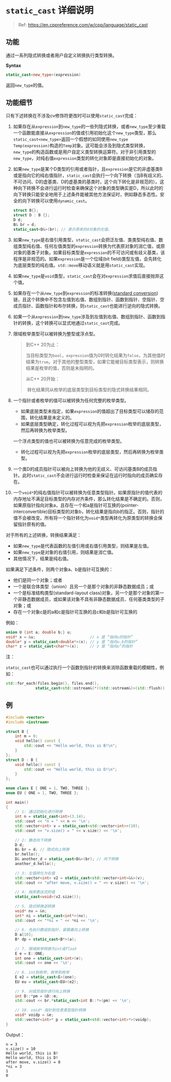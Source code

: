 # `static_cast` 详细说明

> Ref: https://en.cppreference.com/w/cpp/language/static_cast

## 功能

通过一系列隐式转换或者用户自定义转换执行类型转换。



**Syntax**

```c++
static_cast<new_type>(expression)
```

返回`new_type`的值。



## 功能细节

只有下述转换在不涉及cv修饰符更改时可以使用`static_cast`完成：

1. 如果存在从`expression`到`new_type`的一些列隐式转换，或者`new_type`至少重载一个函数能直接从`expression`的值或引用初始化这个`new_type`类型，那么`static_cast<new_type>`返回一个假想的如同使用`new_type Temp(expression)`构造的`Temp`对象。这可能会涉及到隐式类型转换，`new_type`的构造函数或是用户自定义类型转换运算符。对于非引用类型的`new_type`，对纯右值`expression`类型的转化对象即是直接初始化的对象。

2. 如果`new_type`是某个D类型的引用或者指针，且`expression`是它的非虚基类B或是指向它的纯右值指针，`static_cast`会执行一个向下转换（当B有歧义的、不可访问、D的虚基类、D的虚基类的基类时，这个向下转化是非规范的）。这种向下转换不会进行运行时检查来确保这个对象的类型确实是D，所以此时的向下转换只能安全地用于上述条件能被其他方法保证时，例如静态多态性。安全的向下转换可以使用`dynamic_cast`。

   ```c++
   struct B{};
   struct D : B {};
   D d;
   B& br = d;
   static_cast<D&>(br); // 表示原来的d对象的左值。
   ```

3. 如果`new_type`是右值引用类型，`static_cast`会把泛左值、类类型纯右值、数组类型纯右值、任何左值类型的`expression`转换为代表原对象的消亡值，或原对象的基类子对象。如果目标类型是`expression`的不可访问或有歧义基类，该程序是非规范的。如果`expression`是一个位域(bit field)类型左值，会先转化为底层类型的纯右值。`std::move`移动语义就是用`static_cast`实现。

4. 如果`new_type`是`void`类型，`static_cast`会在对`expression`求值后直接抛弃这个值。

5. 如果存在一个从`new_type`到`expression`的标准转换([standard conversion](https://en.cppreference.com/w/cpp/language/implicit_conversion))链，且这个转换中不包含左值到右值、数组到指针、函数到指针、空指针、空成员指针、函数指针和布尔转换，则`static_cast`也能进行逆向的隐式转换。

6. 如果一个从`expression`到`new_type`涉及到左值到右值、数组到指针、函数到指针的转换，这个转换可以显式地通过`static_cast`完成。

7. 限域枚举类型可以被转换为整型或浮点型。

   > 到C++ 20为止：
   >
   > ​	当目标类型为`bool`，`expression`值为0时转化结果为`false`，为其他值时结果为`true`。对于其他的整型类型，如果它能被目标类型表示，则转换结果是枚举的值，否则是未指明的。
   >
   > 从C++ 20开始：
   >
   > ​	转化结果同从枚举的底层类型到目标类型的隐式转换结果相同。

8. 一个指针或者枚举的值可以被转换为任何完整的枚举类型。

   * 如果底层类型未指定，如果`expression`的值超出了目标类型可以储存的范围，转化结果是未定义的。
   * 如果底层类型确定，转化过程可以视为先把`expression`枚举的底层类型，然后再转换为枚举类型。

   一个浮点类型的值也可以被转换为任意完成的枚举类型。

   * 转化过程可以视为先把`expression`枚举的底层类型，然后再转换为枚举类型。

9. 一个类D的成员指针可以被向上转换为他的无歧义、可访问基类B的成员指针。此时`static_cast`不会进行运行时检查来保证在运行时指向的成员确实存在。

10. 一个`void*`的纯右值指针可以被转换为任意类型指针。如果原指针的值代表的内存地址不满足目标类型的内存对齐条件，那么转化结果是不确定的。否则，如果原指针指向对象a，且存在一个和a是指针可互换的(pointer-interconvertible)目标类型的对象b，转化结果是指向b的指正。否则，指针的值不会被改变。所有将一个指针转化为`void*`类型再转化为原类型的转换会保留指针原有的值。

对于所有的上述转换，转换结果满足：

* 如果`new_type`是代表函数的左值引用或右值引用类型，则结果是左值。
* 如果`new_type`是对象的右值引用，则结果是消亡值。
* 其他情况下，结果是纯右值。

如果满足下述条件，则两个对象a、b是指针可互换的：

* 他们是同一个对象；或者
* 一个是联合体类型（union）且另一个是那个对象的非静态数据成员；或
* 一个是标准结构类型(standard-layout class)对象，另一个是那个对象的第一个非静态数据成员，或如果该对象不具有非静态数据成员、任何基类类型的子对象；或
* 存在一个对象c是的a和c是指针可互换的且c和b是指针可互换的

例如：

```c++
union U {int a; double b;} u;
void* x = &u;						 // x 是 “指向u的指针”
double* y = static_cast<double*>(x); // y 是 “指向u.b的指针”
char* z = static_cast<char*>(x);	 // z 是 “指向u”的指针
```



注：

`static_cast`也可以通过执行一个函数到指针的转换来消除函数重载的模糊性，例如：

```c++
std::for_each(files.begin(), files.end(),
             static_cast<std::ostream&(*)(std::ostream&)>(std::flush));
```



##  例

```c++
#include <vector>
#include <iostream>
 
struct B {
    int m = 0;
    void hello() const {
        std::cout << "Hello world, this is B!\n";
    }
};
struct D : B {
    void hello() const {
        std::cout << "Hello world, this is D!\n";
    }
};
 
enum class E { ONE = 1, TWO, THREE };
enum EU { ONE = 1, TWO, THREE };
 
int main()
{
    // 1: 通过初始化进行转换
    int n = static_cast<int>(3.14); 
    std::cout << "n = " << n << '\n';
    std::vector<int> v = static_cast<std::vector<int>>(10);
    std::cout << "v.size() = " << v.size() << '\n';
 
    // 2: 静态向下转换
    D d;
    B& br = d; // 隐式向上转换
    br.hello();
    D& another_d = static_cast<D&>(br); // 向下转换
    another_d.hello();
 
    // 3: 左值转化为右值
    std::vector<int> v2 = static_cast<std::vector<int>&&>(v);
    std::cout << "after move, v.size() = " << v.size() << '\n';
 
    // 4: 抛弃表达式的值
    static_cast<void>(v2.size());
 
    // 5. 隐式转换逆转换
    void* nv = &n;
    int* ni = static_cast<int*>(nv);
    std::cout << "*ni = " << *ni << '\n';
 
    // 6. 先执行数组到指针，紧跟着向上转换
    D a[10];
    B* dp = static_cast<B*>(a);
 
    // 7. 限域枚举转换为int或float
    E e = E::ONE;
    int one = static_cast<int>(e);
    std::cout << one << '\n';
 
    // 8. int到枚举，枚举到枚举
    E e2 = static_cast<E>(one);
    EU eu = static_cast<EU>(e2);
 
    // 9. 对成员指针进行向上转换
    int D::*pm = &D::m;
    std::cout << br.*static_cast<int B::*>(pm) << '\n';
 
    // 10. void* 指针到任意类型指针转换
    void* voidp = &e;
    std::vector<int>* p = static_cast<std::vector<int>*>(voidp);
}
```

Output：

```
n = 3
v.size() = 10
Hello world, this is B!
Hello world, this is D!
after move, v.size() = 0
*ni = 3
1
0
```

